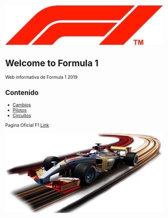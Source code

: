![F1 logo](./1920px-F1.svg.png)

# Welcome to Formula 1

Web informativa de Formula 1 2019

## Contenido

* [Cambios](./cambios.md)
* [Pilotos](./pilotos.md)
* [Circuitos](./calendario.md)

Pagina Oficial F1 
[Link](https://www.formula1.com/)

![F1](./Coche-F1.png)
